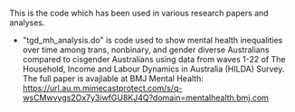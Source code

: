 This is the code which has been used in various research papers and analyses. 

* "tgd_mh_analysis.do" is code used to show mental health inequalities over time among trans, nonbinary, and gender diverse Australians compared to cisgender Australians using data from waves 1-22 of The Household, Income and Labour Dynamics in Australia (HILDA) Survey. The full paper is avajlable at BMJ Mental Health: https://url.au.m.mimecastprotect.com/s/q-wsCMwvygs2Ox7y3iwfGU8KJ4Q?domain=mentalhealth.bmj.com
